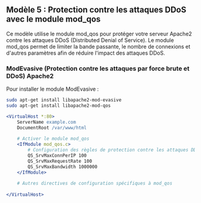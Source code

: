 ## Modèle 5 : Protection contre les attaques DDoS avec le module mod_qos

Ce modèle utilise le module mod_qos pour protéger votre serveur Apache2 contre les attaques DDoS (Distributed Denial of Service). Le module mod_qos permet de limiter la bande passante, le nombre de connexions et d'autres paramètres afin de réduire l'impact des attaques DDoS.
### ModEvasive (Protection contre les attaques par force brute et DDoS) Apache2
Pour installer le module ModEvasive :
```bash
sudo apt-get install libapache2-mod-evasive
sudo apt-get install libapache2-mod-qos
```
```apache
<VirtualHost *:80>
    ServerName example.com
    DocumentRoot /var/www/html
    
    # Activer le module mod_qos
    <IfModule mod_qos.c>
        # Configuration des règles de protection contre les attaques DDoS
        QS_SrvMaxConnPerIP 100
        QS_SrvMaxRequestRate 100
        QS_SrvMaxBandwidth 1000000
    </IfModule>
    
    # Autres directives de configuration spécifiques à mod_qos
    
</VirtualHost>

